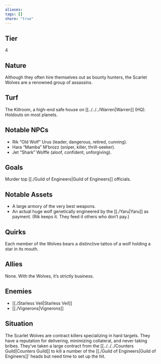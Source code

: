 ```yaml
---
aliases: 
tags: []
share: "true"
---
```

## Tier
4

## Nature
Although they often hire themselves out as bounty hunters, the Scarlet Wolves are a renowned group of assassins.

## Turf
The Killroom, a high-end safe house on [[../../../Warren|Warren]] (HQ). Holdouts on most planets.

## Notable NPCs
- Rik “Old Wolf” Urus (leader, dangerous, retired, cunning).
- Hara “Mamba” M’brozz (sniper, killer, thrill-seeker).
- Jet “Shark” Wolffe (aloof, confident, unforgiving).

## Goals
Murder top [[./Guild of Engineers|Guild of Engineers]] officials.

## Notable Assets
- A large armory of the very best weapons.
- An actual huge wolf genetically engineered by the [[./Yaru|Yaru]] as payment. (Rik keeps it. They feed it others who don’t pay.)

## Quirks
Each member of the Wolves bears a distinctive tattoo of a wolf holding a star in its mouth.

## Allies
None. With the Wolves, it’s strictly business.

## Enemies
- [[./Starless Veil|Starless Veil]]
- [[./Vignerons|Vignerons]]

## Situation
The Scarlet Wolves are contract killers specializing in hard targets. They have a reputation for delivering, minimizing collateral, and never taking bribes. They’ve taken a large contract from the [[../../../Counters Guild|Counters Guild]] to kill a number of the [[./Guild of Engineers|Guild of Engineers]]’ heads but need time to set up the hit.
